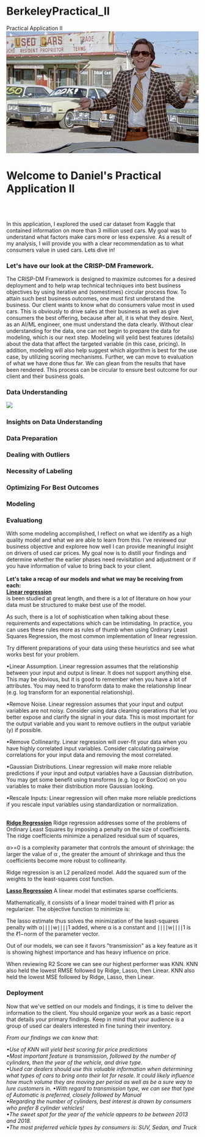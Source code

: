 # BerkeleyPractical_II
Practical Application II
<img src='images/kurt.jpeg'>
<h1> Welcome to Daniel's Practical Application II</h1>
<br><br>
<p>In this application, I explored the used car dataset from Kaggle that contained information on more than 3 million used cars. My goal was to understand what factors make cars more or less expensive. As a result of my analysis, I will provide you with a clear recommendation as to what consumers value in used cars. Lets dive in!</p>

<h3>
  Let's have our look at the CRISP-DM Framework. 
  </h3>
<p>The CRISP-DM Framework is designed to maximize outcomes for a desired deployment and to help wrap technical techniques into best business objectives by using iterative and (somestimes) circular process flow. To attain such best business outcomes, one must first understand the business. Our client wants to know what do consumers value most in used cars. This is obviously to drive sales at their business as well as give consumers the best offering, because after all, it is what they desire. Next, as an AI/ML engineer, one must understand the data clearly. Without clear understanding for the data, one can not begin to prepare the data for modeling, which is our next step. Modeling will yeild best features (details) about the data that affect the targeted variable (in this case, pricing). In addition, modeling will also help suggest which algorithm is best for the use case, by utilizing scoring mechanisms.  Further, we can move to evaluation of what we have done thus far. We can glean from the results that have been rendered. This process can be circular to ensure best outcome for our client and their business goals.</p>
<h3>Data Understanding</h3>
<p><img src='https://awesomescreenshot.s3.amazonaws.com/image/3446742/30457823-0d8ff7cccfd3d438c196b6953e8db1da.png?X-Amz-Algorithm=AWS4-HMAC-SHA256&X-Amz-Credential=AKIAJSCJQ2NM3XLFPVKA%2F20220721%2Fus-east-1%2Fs3%2Faws4_request&X-Amz-Date=20220721T164254Z&X-Amz-Expires=28800&X-Amz-SignedHeaders=host&X-Amz-Signature=aee6837d253d4b9dadd5286f1509f3e991b2440f1cdb8c2530dc7d58805f78b2'</p>
<h3>Insights on Data Understanding</h3>
<p></p>
<h3>Data Preparation</h3>
<p></p>
<h3>Dealing with Outliers</h3>
<p></p>
<h3>Necessity of Labeling</h3>
<p></p>
<h3>Optimizing For Best Outcomes</h3>
<p></p>
<h3>Modeling</h3>
<p></p>
<h3>Evaluationg</h3>
<p>With some modeling accomplished, I reflect on what we identify as a high quality model and what we are able to learn from this. I've reviewed our business objective and exploree how well I can provide meaningful insight on drivers of used car prices. My goal now is to distill your findings and determine whether the earlier phases need revisitation and adjustment or if you have information of value to bring back to your client.<br><br>
<b>Let's take a recap of our models and what we may be receiving from each:</b><br>
  <b><u>Linear regression</b></u><br>
is been studied at great length, and there is a lot of literature on how your data must be structured to make best use of the model.<br>

As such, there is a lot of sophistication when talking about these requirements and expectations which can be intimidating. In practice, you can uses these rules more as rules of thumb when using Ordinary Least Squares Regression, the most common implementation of linear regression.<br>

Try different preparations of your data using these heuristics and see what works best for your problem.<br>

&bull;Linear Assumption. Linear regression assumes that the relationship between your input and output is linear. It does not support anything else. This may be obvious, but it is good to remember when you have a lot of attributes. You may need to transform data to make the relationship linear (e.g. log transform for an exponential relationship).<br>

&bull;Remove Noise. Linear regression assumes that your input and output variables are not noisy. Consider using data cleaning operations that let you better expose and clarify the signal in your data. This is most important for the output variable and you want to remove outliers in the output variable (y) if possible.<br>

&bull;Remove Collinearity. Linear regression will over-fit your data when you have highly correlated input variables. Consider calculating pairwise correlations for your input data and removing the most correlated.<br>

&bull;Gaussian Distributions. Linear regression will make more reliable predictions if your input and output variables have a Gaussian distribution. You may get some benefit using transforms (e.g. log or BoxCox) on you variables to make their distribution more Gaussian looking.<br>

&bull;Rescale Inputs: Linear regression will often make more reliable predictions if you rescale input variables using standardization or normalization.<br><br>

<b><u>Ridge Regression</b></u>
Ridge regression addresses some of the problems of Ordinary Least Squares by imposing a penalty on the size of coefficients. The ridge coefficients minimize a penalized residual sum of squares,


α>=0 is a complexity parameter that controls the amount of shrinkage: the larger the value of α , the greater the amount of shrinkage and thus the coefficients become more robust to collinearity.<br>

Ridge regression is an L2 penalized model. Add the squared sum of the weights to the least-squares cost function.<br>

<b><u>Lasso Regression</b></u>
A linear model that estimates sparse coefficients.<br>

Mathematically, it consists of a linear model trained with ℓ1 prior as regularizer. The objective function to minimize is:<br>


The lasso estimate thus solves the minimization of the least-squares penalty with α∣∣∣∣w∣∣∣∣1 added, where α is a constant and ∣∣∣∣w∣∣∣∣1 is the ℓ1−norm of the parameter vector.

Out of our models, we can see it favors "transmission" as a key feature as it is showing highest importance and has heavy influence on price.

When reviewing R2 Score we can see our highest performer was KNN.
KNN also held the lowest RMSE followed by Ridge, Lasso, then Linear.
KNN also held the lowest MSE followed by Ridge, Lasso, then Linear.


</p>
<h3>Deployment</h3>
<p>Now that we've settled on our models and findings, it is time to deliver the information to the client. You should organize your work as a basic report that details your primary findings. Keep in mind that your audience is a group of used car dealers interested in fine tuning their inventory.

<i>From our findings we can know that:<i>

&bull;Use of KNN will yield best scoring for price predictions<br>
&bull;Most important feature is transmission, followed by the number of cylinders, then the year of the vehicle, and drive type.<br>
&bull;Used car dealers should use this valuable information when determining what types of cars to bring onto their lot for resale. It could likely influence how much volume they are moving per period as well as be a sure way to lure customers in.
&bull;With regard to transmission type, we can see that type of Automatic is preferred, closely followed by Manual<br>
&bull;Regarding the number of cylinders, best interest is drawn by consumers who prefer 8 cylinder vehicles!<br>
&bull;The sweet spot for the year of the vehicle appears to be between 2013 and 2018.<br>
&bull;The most preferred vehicle types by consumers is: SUV, Sedan, and Truck</p>
